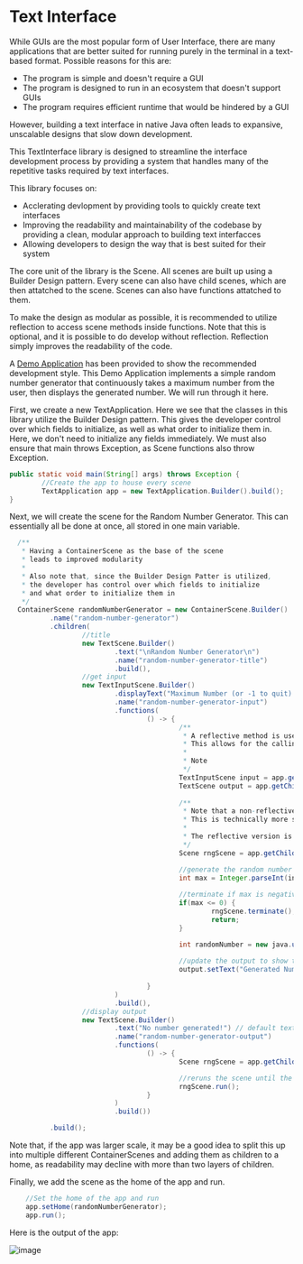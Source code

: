# Text Interface

While GUIs are the most popular form of User Interface, there are many applications that are better suited for running purely in the terminal in a text-based format.
Possible reasons for this are:
- The program is simple and doesn't require a GUI
- The program is designed to run in an ecosystem that doesn't support GUIs
- The program requires efficient runtime that would be hindered by a GUI

However, building a text interface in native Java often leads to expansive, unscalable designs that slow down development.

This TextInterface library is designed to streamline the interface development process by providing a system that handles many of the repetitive tasks required by text interfaces.

This library focuses on:
- Acclerating devlopment by providing tools to quickly create text interfaces
- Improving the readability and maintainability of the codebase by providing a clean, modular approach to building text interfacces
- Allowing developers to design the way that is best suited for their system

The core unit of the library is the Scene. All scenes are built up using a Builder Design pattern. Every scene can also have child scenes, which are then attatched to the scene. Scenes can also have functions attatched to them.

To make the design as modular as possible, it is recommended to utilize reflection to access scene methods inside functions.
Note that this is optional, and it is possible to do develop without reflection. Reflection simply improves the readability of the code.

A [Demo Application](https://github.com/Caleb-Leavell/TextInterface/blob/main/src/main/java/com/calebleavell/textinterface/DemoApp.java) has been provided to show the recommended development style.
This Demo Application implements a simple random number generator that continuously takes a maximum number from the user, then displays the generated number. We will run through it here.

First, we create a new TextApplication. Here we see that the classes in this library utilize the Builder Design pattern. This gives the developer control over which fields
to initialize, as well as what order to initialize them in. Here, we don't need to initialize any fields immediately. 
We must also ensure that main throws Exception, as Scene functions also throw Exception.

```Java
public static void main(String[] args) throws Exception {
        //Create the app to house every scene
        TextApplication app = new TextApplication.Builder().build();
}
```

Next, we will create the scene for the Random Number Generator. This can essentially all be done at once, all stored in one main variable.

```Java
  /**
   * Having a ContainerScene as the base of the scene 
   * leads to improved modularity
   * 
   * Also note that, since the Builder Design Patter is utilized,
   * the developer has control over which fields to initialize
   * and what order to initialize them in
   */
  ContainerScene randomNumberGenerator = new ContainerScene.Builder()
          .name("random-number-generator")
          .children(
                  //title
                  new TextScene.Builder()
                          .text("\nRandom Number Generator\n")
                          .name("random-number-generator-title")
                          .build(),
                  //get input
                  new TextInputScene.Builder()
                          .displayText("Maximum Number (or -1 to quit): ")
                          .name("random-number-generator-input")
                          .functions(
                                  () -> {
                                          /**
                                           * A reflective method is used to return the child in a non-polymorphic type
                                           * This allows for the calling of class-specific methods
                                           * 
                                           * Note
                                           */
                                          TextInputScene input = app.getChild("random-number-generator-input", TextInputScene.class);
                                          TextScene output = app.getChild("random-number-generator-output", TextScene.class);
                                             
                                          /**
                                           * Note that a non-reflective version of the method is used here
                                           * This is technically more safe (although the reflective method is not unsafe, persay)
                                           * 
                                           * The reflective version is only necessary when we want to use class-specific methods
                                           */
                                          Scene rngScene = app.getChild("random-number-generator");

                                          //generate the random number
                                          int max = Integer.parseInt(input.getInput());
                                          
                                          //terminate if max is negative
                                          if(max <= 0) {
                                                  rngScene.terminate();
                                                  return;
                                          }

                                          int randomNumber = new java.util.Random().nextInt(max);
          
                                          //update the output to show the random number
                                          output.setText("Generated Number: " + randomNumber);
                                     
                                  }
                          )
                          .build(),
                  //display output
                  new TextScene.Builder()
                          .text("No number generated!") // default text
                          .name("random-number-generator-output")
                          .functions(
                                  () -> {
                                          Scene rngScene = app.getChild("random-number-generator");

                                          //reruns the scene until the user terminates it
                                          rngScene.run();
                                  }
                          )
                          .build())

          .build();
```
Note that, if the app was larger scale, it may be a good idea to split this up into multiple different ContainerScenes and adding them as children to a home, as readability may decline with more than two layers of children.


Finally, we add the scene as the home of the app and run.

```Java
    //Set the home of the app and run
    app.setHome(randomNumberGenerator);
    app.run();
```

Here is the output of the app:

![image](https://github.com/user-attachments/assets/fb6f9f39-9db6-40bf-82bd-2525158a9948)

